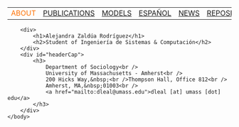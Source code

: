 <html>
	<body>
		<div class="col-md-6" id="myMenuArea">
			<table style="width:100%">
				<tr>
					<td style="color:rgb(255, 112, 0);">ABOUT</td>
					<td><a href="publications.html">PUBLICATIONS</a></td> 
    					<td><a href="models.html">MODELS</a></td>
    					<td><a href="espanol.html">ESPAÑOL</a></td>
    					<td><a href="news.html">NEWS</a></td>
    					<td><a href="repository.html">REPOSITORY</a></td>
  				</tr>
			</table>
		</div>
		
		<div>
			<h1>Alejandra Zaldúa Rodríguez</h1>
			<h2>Student of Ingeniería de Sistemas & Computación</h2>
		</div>
		<div id="headerCap">
			<h3>
				Department of Sociology<br />
				University of Massachusetts - Amherst<br />
				200 Hicks Way,&nbsp;<br />Thompson Hall, Office 812<br />
				Amherst, MA,&nbsp;01003<br />
				<a href="mailto:dleal@umass.edu">dleal [at] umass [dot] edu</a>
			</h3>
		</div>
	</body>
</html>
